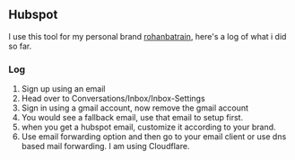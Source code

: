 ## Hubspot

I use this tool for my personal brand [rohanbatrain](), here's a log of what i did so far.

### Log

1. Sign up using an email
2. Head over to Conversations/Inbox/Inbox-Settings
3. Sign in using a gmail account, now remove the gmail account
4. You would see a fallback email, use that email to setup first.
5. when you get a hubspot email, customize it according to your brand.
6. Use email forwarding option and then go to your email client or use dns based mail forwarding. I am using Cloudflare.
